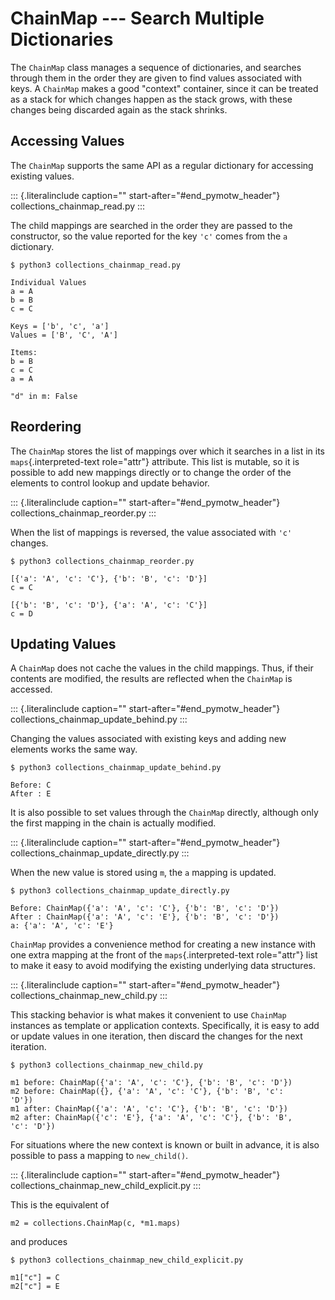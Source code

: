 ChainMap \-\-- Search Multiple Dictionaries
===========================================

The `ChainMap` class manages a sequence of dictionaries, and searches
through them in the order they are given to find values associated with
keys. A `ChainMap` makes a good \"context\" container, since it can be
treated as a stack for which changes happen as the stack grows, with
these changes being discarded again as the stack shrinks.

Accessing Values
----------------

The `ChainMap` supports the same API as a regular dictionary for
accessing existing values.

::: {.literalinclude caption="" start-after="#end_pymotw_header"}
collections\_chainmap\_read.py
:::

The child mappings are searched in the order they are passed to the
constructor, so the value reported for the key `'c'` comes from the `a`
dictionary.

``` {.sourceCode .none}
$ python3 collections_chainmap_read.py

Individual Values
a = A
b = B
c = C

Keys = ['b', 'c', 'a']
Values = ['B', 'C', 'A']

Items:
b = B
c = C
a = A

"d" in m: False
```

Reordering
----------

The `ChainMap` stores the list of mappings over which it searches in a
list in its `maps`{.interpreted-text role="attr"} attribute. This list
is mutable, so it is possible to add new mappings directly or to change
the order of the elements to control lookup and update behavior.

::: {.literalinclude caption="" start-after="#end_pymotw_header"}
collections\_chainmap\_reorder.py
:::

When the list of mappings is reversed, the value associated with `'c'`
changes.

``` {.sourceCode .none}
$ python3 collections_chainmap_reorder.py

[{'a': 'A', 'c': 'C'}, {'b': 'B', 'c': 'D'}]
c = C

[{'b': 'B', 'c': 'D'}, {'a': 'A', 'c': 'C'}]
c = D
```

Updating Values
---------------

A `ChainMap` does not cache the values in the child mappings. Thus, if
their contents are modified, the results are reflected when the
`ChainMap` is accessed.

::: {.literalinclude caption="" start-after="#end_pymotw_header"}
collections\_chainmap\_update\_behind.py
:::

Changing the values associated with existing keys and adding new
elements works the same way.

``` {.sourceCode .none}
$ python3 collections_chainmap_update_behind.py

Before: C
After : E
```

It is also possible to set values through the `ChainMap` directly,
although only the first mapping in the chain is actually modified.

::: {.literalinclude caption="" start-after="#end_pymotw_header"}
collections\_chainmap\_update\_directly.py
:::

When the new value is stored using `m`, the `a` mapping is updated.

``` {.sourceCode .none}
$ python3 collections_chainmap_update_directly.py

Before: ChainMap({'a': 'A', 'c': 'C'}, {'b': 'B', 'c': 'D'})
After : ChainMap({'a': 'A', 'c': 'E'}, {'b': 'B', 'c': 'D'})
a: {'a': 'A', 'c': 'E'}
```

`ChainMap` provides a convenience method for creating a new instance
with one extra mapping at the front of the `maps`{.interpreted-text
role="attr"} list to make it easy to avoid modifying the existing
underlying data structures.

::: {.literalinclude caption="" start-after="#end_pymotw_header"}
collections\_chainmap\_new\_child.py
:::

This stacking behavior is what makes it convenient to use `ChainMap`
instances as template or application contexts. Specifically, it is easy
to add or update values in one iteration, then discard the changes for
the next iteration.

``` {.sourceCode .none}
$ python3 collections_chainmap_new_child.py

m1 before: ChainMap({'a': 'A', 'c': 'C'}, {'b': 'B', 'c': 'D'})
m2 before: ChainMap({}, {'a': 'A', 'c': 'C'}, {'b': 'B', 'c':
'D'})
m1 after: ChainMap({'a': 'A', 'c': 'C'}, {'b': 'B', 'c': 'D'})
m2 after: ChainMap({'c': 'E'}, {'a': 'A', 'c': 'C'}, {'b': 'B',
'c': 'D'})
```

For situations where the new context is known or built in advance, it is
also possible to pass a mapping to `new_child()`.

::: {.literalinclude caption="" start-after="#end_pymotw_header"}
collections\_chainmap\_new\_child\_explicit.py
:::

This is the equivalent of

``` {.sourceCode .none}
m2 = collections.ChainMap(c, *m1.maps)
```

and produces

``` {.sourceCode .none}
$ python3 collections_chainmap_new_child_explicit.py

m1["c"] = C
m2["c"] = E
```

